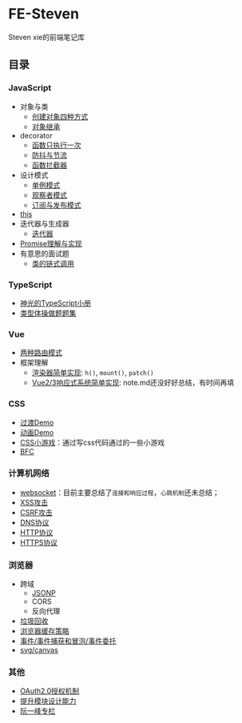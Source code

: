 # FE-Steven
Steven xie的前端笔记库

## 目录

### JavaScript
- 对象与类
  - [创建对象四种方式](./JavaScript/%E5%AF%B9%E8%B1%A1%E4%B8%8E%E7%B1%BB/%E5%88%9B%E5%BB%BA%E5%AF%B9%E8%B1%A1/)
  - [对象继承](./JavaScript/%E5%AF%B9%E8%B1%A1%E4%B8%8E%E7%B1%BB/%E5%AF%B9%E8%B1%A1%E7%BB%A7%E6%89%BF/)
- decorator
  - [函数只执行一次](./JavaScript/decorator/%E5%87%BD%E6%95%B0%E5%8F%AA%E6%89%A7%E8%A1%8C%E4%B8%80%E6%AC%A1/)
  - [防抖与节流](./JavaScript/%E9%98%B2%E6%8A%96%E4%B8%8E%E8%8A%82%E6%B5%81/)
  - [函数拦截器](./JavaScript/decorator/%E5%87%BD%E6%95%B0%E6%8B%A6%E6%88%AA%E5%99%A8/)
- 设计模式
  - [单例模式](./JavaScript/%E8%AE%BE%E8%AE%A1%E6%A8%A1%E5%BC%8F/%E5%8D%95%E4%BE%8B%E6%A8%A1%E5%BC%8F/)
  - [观察者模式](./JavaScript/%E8%AE%BE%E8%AE%A1%E6%A8%A1%E5%BC%8F/%E8%A7%82%E5%AF%9F%E8%80%85%E6%A8%A1%E5%BC%8F/)
  - [订阅与发布模式](./JavaScript/%E8%AE%BE%E8%AE%A1%E6%A8%A1%E5%BC%8F/%E5%8F%91%E5%B8%83%E8%AE%A2%E9%98%85%E6%A8%A1%E5%BC%8F/)
- [this](./JavaScript/this/)
- 迭代器与生成器
  - [迭代器](./JavaScript/%E8%BF%AD%E4%BB%A3%E5%99%A8%E4%B8%8E%E7%94%9F%E6%88%90%E5%99%A8/%E8%BF%AD%E4%BB%A3%E5%99%A8/)
- [Promise理解与实现](./JavaScript/promise/)
- 有意思的面试题
  - [类的链式调用](./JavaScript/%E9%9D%A2%E8%AF%95%E9%A2%98/%E7%B1%BB%E7%9A%84%E9%93%BE%E5%BC%8F%E8%B0%83%E7%94%A8/)

### TypeScript
- [神光的TypeScript小册](./TypeScript/%E7%A5%9E%E5%85%89%E5%B0%8F%E5%86%8C/)
- [类型体操做题题集](./TypeScript/tdl-ts/README.md)

### Vue
- [两种路由模式](./Vue/%E8%B7%AF%E7%94%B1%E6%A8%A1%E5%BC%8F)
- 框架理解
  - [渲染器简单实现](./Vue/%E6%A1%86%E6%9E%B6%E7%90%86%E8%A7%A3/01%E6%B8%B2%E6%9F%93%E5%99%A8%E7%AE%80%E5%8D%95%E5%AE%9E%E7%8E%B0/): `h()`, `mount()`, `patch()`
  - [Vue2/3响应式系统简单实现](./Vue/%E6%A1%86%E6%9E%B6%E7%90%86%E8%A7%A3/02%E5%93%8D%E5%BA%94%E5%BC%8F%E7%B3%BB%E7%BB%9F/): note.md还没好好总结，有时间再填

### CSS
- [过渡Demo](./CSS/%E8%BF%87%E6%B8%A1/index.html)
- [动画Demo](./CSS/%E5%8A%A8%E7%94%BB/index.html)
- [CSS小游戏](./CSS/CSS%E5%B0%8F%E6%B8%B8%E6%88%8F/README.md)：通过写css代码通过的一些小游戏
- [BFC](./CSS/BFC/README.md)

### 计算机网络
- [websocket](./%E8%AE%A1%E7%AE%97%E6%9C%BA%E7%BD%91%E7%BB%9C/websocket/)：目前主要总结了`连接和响应过程`，`心跳机制`还未总结；
- [XSS攻击](./%E8%AE%A1%E7%AE%97%E6%9C%BA%E7%BD%91%E7%BB%9C/XSS%E5%92%8CCSRF%E6%94%BB%E5%87%BB/XSS%E6%94%BB%E5%87%BB.md)
- [CSRF攻击](./%E8%AE%A1%E7%AE%97%E6%9C%BA%E7%BD%91%E7%BB%9C/XSS%E5%92%8CCSRF%E6%94%BB%E5%87%BB/CSRF%E6%94%BB%E5%87%BB.md)
- [DNS协议](./%E8%AE%A1%E7%AE%97%E6%9C%BA%E7%BD%91%E7%BB%9C/DNS%E5%8D%8F%E8%AE%AE.md)
- [HTTP协议](./%E8%AE%A1%E7%AE%97%E6%9C%BA%E7%BD%91%E7%BB%9C/HTTP/README.md)
- [HTTPS协议](./%E8%AE%A1%E7%AE%97%E6%9C%BA%E7%BD%91%E7%BB%9C/HTTPS/README.md)

### 浏览器
- 跨域
  - [JSONP](./%E6%B5%8F%E8%A7%88%E5%99%A8/%E8%B7%A8%E5%9F%9F/jsonp/)
  - CORS
  - 反向代理
- [垃圾回收](./%E6%B5%8F%E8%A7%88%E5%99%A8/%E5%9E%83%E5%9C%BE%E5%9B%9E%E6%94%B6/)
- [浏览器缓存策略](./%E6%B5%8F%E8%A7%88%E5%99%A8/%E6%B5%8F%E8%A7%88%E5%99%A8%E7%BC%93%E5%AD%98%E7%AD%96%E7%95%A5/)
- [事件/事件捕获和冒泡/事件委托](./%E6%B5%8F%E8%A7%88%E5%99%A8/%E4%BA%8B%E4%BB%B6%E5%A4%84%E7%90%86/)
- [svg/canvas](./%E6%B5%8F%E8%A7%88%E5%99%A8/svg%E5%92%8Ccanvas/)

### 其他
- [OAuth2.0授权机制](./%E5%85%B6%E4%BB%96/OAuth%E6%8E%88%E6%9D%83%E6%9C%BA%E5%88%B6/)
- [提升模块设计能力](./%E5%85%B6%E4%BB%96/%E6%A8%A1%E5%9D%97%E8%AE%BE%E8%AE%A1%E8%83%BD%E5%8A%9B/)
- [阮一峰专栏](./%E5%85%B6%E4%BB%96/%E9%98%AE%E4%B8%80%E5%B3%B0%E4%B8%93%E6%A0%8F%E6%96%87%E7%AB%A0%E8%AE%B0%E5%BD%95/README.md)